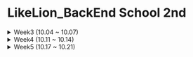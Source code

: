 # LikeLion_BackEnd School 2nd


<details><summary>  Week3 (10.04 ~ 10.07) </summary>

## 10 / 04 (Oct 4)
- Git, Git Hub, Source Tree
- Array
- 화폐 매수를 구하는 프로그램
- CodeUp
  - 1156 : 짝수와 홀수
  - 1161 : 홀수와 짝수 그리고 더하기
  - 1001 ~ 1010

## 10 / 05 (Oct 5)
- Intellij github
    + branch
    + git remote swap(main, master)
- Class 사용 이유
    + Constructor
    + calculator 구현
        
- Collection
    - List
        - ArrayList

- Dependency
- SOLID 원칙
- CodeUp (1011 ~ 1020)

## 10 / 06 (Oct 6)
- Collection
    - List
        - ArrayList
    - map
        - HashMap
    - set
        - HashSet
            
- File
    - Read
        - N Byte Read
        - Line Read
    - FileReader
    - BufferReader
- CodeUp (1021 ~ 1030)


## 10 / 07 (Oct 7)

  - 인구 이동 데이터 분석 프로젝트
    - 대용량 파일 읽기
    - Data analysis
    - 파일 생성 및 내용 작성
  - JavaScript 차트 작성
  - CodeUp (1031 ~ 1040)

</details>

<details><summary>  Week4 (10.11 ~ 10.14) </summary>

## 10 / 11 (Oct 11)
- AWS EC2
  - Docker install
  - MySql Docker로 띄우기
  - 3306 Port 열기

- DataBase(MySQL)
  - TABLE create, alter
  - Data Insert, Delete, Modify
  - Foreign Key, Primary Key
  - Auto Increment
 
 - CodeUp (1041 ~ 1050)
  

## 10 / 12 (Oct 12)
- DataBase (MySQL)
  - Data Insert
  - .sql script file create and load, insert
- File
  - 대용량 .csv File -> .sql File
- CodeUp (1051 ~ 1060)

## 10 / 13 (Oct 13)
- Algorithm
  - Bubble Sort
- DataBase
  - 대용량 파일 데이터 가공(파싱)
  - 데이터 Insert
- TDD
  - TDD방식의 이해
  - Test 하는방법
  
## 10 / 14 (Oct 14)
- Algorithm
  - Insertion Sort
- DataBase
  - SQL Query in Java
  - CRUD
  - Query
    - Count
    - Group By
    - Having
    - Order By
</details>

<details><summary>  Week5 (10.17 ~ 10.21) </summary>

## 10 / 17 (Oct 17)
- Algorithm
  - loop
- Java & Database
  - Mysql in docker & Java connection
    - DO, VO, DAO (Select, Insert)
  - Imformation security
    - Environment variables
  
## 10 / 18 (Oct 18)
- Algorithm
  - loop
  - Recursion Function
-Java & Database
  - method refactoring
  - Test
  - SOLID -> SRP
    - Separation of Concern
      - Abstract Class  
      - Interface 
      
## 10 / 19 (Oct 19)
- Algorithm
  - Stack & Stack implementation (Push, Pop)
- Java & Database
  - Separation of Concern
    - Interface
  - Factory
  - Singleton pattern
  - Spring
    - @Configuration, @Bean
    - Test
      - @ExtendWith, @ContextConfiguration, @Autowired
      
## 10 / 20 (Oct 20)
- Algorithm
  - tack implementation (isEmpty, peek)
- Java & Database & Spring
  - deleteAll(), getCount() from Database(MySQL)
  - Drop vs Delete vs Truncate in MySQL TABLE
  - Exception Handling
    - Result Set is empty
  - Test in JUnit5
    - @BeforeEach, @Test, @After
    
## 10 / 21 (Oct 21)
- Algorithm
  - Stack Application in programmers
- Java & Database & Spring
  - repeat an exercise
    - Exception Handling
    - Test
    - Interface
    - refactoring
  - Strategy pattern
  
  
